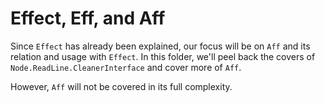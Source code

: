 # Effect, Eff, and Aff

Since `Effect` has already been explained, our focus will be on `Aff` and its relation and usage with `Effect`. In this folder, we'll peel back the covers of `Node.ReadLine.CleanerInterface` and cover more of `Aff`.

However, `Aff` will not be covered in its full complexity.
